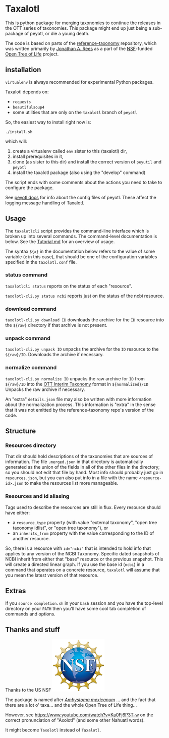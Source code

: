# Taxalotl
This is python package for merging taxonomies to continue
the releases in the OTT series of taxonomies.
This package might end up just being a sub-package of peyotl,
or die a young death.


The code is based on parts of the
    [reference-taxonomy](https://github.com/OpenTreeOfLife/reference-taxonomy)
    repository, which was written primarily by 
    [Jonathan A. Rees](https://github.com/jar398) as 
    a part of the [NSF](https://www.nsf.gov/)-funded 
    [Open Tree of Life](https://tree.opentreeoflife.org)
    project.

## installation
`virtualenv` is always recommended for experimental
    Python packages.

Taxalotl depends on:
  * `requests`
  * `beautifulsoup4`
  * some utilities that are only on the `taxalotl` branch of `peyotl`

So, the easiest way to install right now is:

    ./install.sh

which will:
   1. create a virtualenv called `env` sister to this (taxalotl) dir,
   2. install prerequisites in it,
   3. clone (as sister to this dir) and install the correct version of `peyutil` and `peyotl` 
   4. install the taxalotl package (also using the "develop" 
   command)

The script ends with some comments about the actions you need
to take to configure the package.

See [peyotl docs](http://opentreeoflife.github.io/peyotl/) for
info about the config files of peyotl.
These affect the logging message handling of Taxalotl.


## Usage
The `taxalotlcli` script provides the command-line interface which
is broken up into several commands.
The command-level documentation is below.
See the [Tutorial.md](./Tutorial.md) for an overview of usage.

The syntax `${x}` in the documentation below refers to
the value of some variable (`x` in this case),
that should be one of the configuration variables specified in
the `taxolotl.conf` file.
    

### status command
`taxalotlcli status` reports on the status of each "resource".

`taxolotl-cli.py status ncbi` reports just on the status of the
    ncbi resource.

### download command
`taxolotl-cli.py download ID` downloads the archive for
    the `ID` resource into the `${raw}` directory if that
    archive is not present.

### unpack command
`taxolotl-cli.py unpack ID` unpacks the archive for
    the `ID` resource to the `${raw}/ID`.
Downloads the archive if necessary.

### normalize command
`taxolotl-cli.py normalize ID` unpacks the raw archive
for `ID` from `${raw}/ID` into the 
[OTT Interim Taxonomy](https://github.com/OpenTreeOfLife/reference-taxonomy/wiki/Interim-taxonomy-file-format)
format in `${normalized}/ID`
Unpacks the raw archive if necessary.

An "extra" `details.json` file may also be written with 
more information about the normalization process.
This information is "extra" in the sense that it was not
emitted by the reference-taxonomy repo's version of the code.


## Structure
### Resources directory
That dir should hold descriptions of the taxonomies that
    are sources of information.
The file `.merged.json` in that directory is automatically
    generated as the union of the fields in all of the
    other files in the directory;
so you should not edit that file by hand.
Most info should probably just go in `resources.json`, but
    you can also put info in a file with the name
    `<resource-id>.json` to make the resources list more
    manageable.

### Resources and id aliasing
Tags used to describe the resources are still in flux.
Every resource should have either:
  * a `resource_type` 
    property (with value "external taxonomy",
    "open tree taxonomy idlist", or "open tree taxonomy"), or
  * an `inherits_from` property with the value
    corresponding to the ID of another resource.

So, there is a resource with `id="ncbi"` that is intended
    to hold info that applies to any version of the NCBI
    Taxonomy.
Specific dated snapshots of NCBI inherit from either that
    "base" resource or the previous snapshot.
This will create a directed linear graph. 
If you use the base id (`ncbi`) in a command that operates
    on a concrete resource, `taxalotl` will assume that you
    mean the latest version of that resource.

## Extras
If you `source completion.sh` in your `bash` session and you have
    the top-level directory on your `PATH` then you'll have some
    cool tab completion of commands and options.

## Thanks and stuff
Thanks to the US NSF
<a href="https://www.nsf.gov/"><img src="./doc/nsf1.jpg" alt="NSF logo" /></a>

The package is named after [_Ambystoma mexicanum_](https://en.wikipedia.org/wiki/Axolotl) ...
and the fact that there are a lot o' taxa...
and the whole Open Tree of Life thing...

However, see https://www.youtube.com/watch?v=Ka0Fj6P3T-w on the correct pronunciation
  of "Axolotl" (and some other Nahuatl words).

It might become `Taxolotl` instead of `Taxalotl`.
